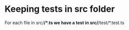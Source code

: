 # Keeping tests in src folder

For each file in src/**/\*.ts we have a test in src/**/test/\*.test.ts
